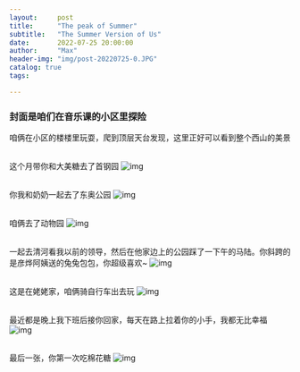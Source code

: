```yaml
---
layout:     post
title:      "The peak of Summer"
subtitle:   "The Summer Version of Us"
date:       2022-07-25 20:00:00
author:     "Max"
header-img: "img/post-20220725-0.JPG"
catalog: true
tags:

---
```


> 

<h3>封面是咱们在音乐课的小区里探险</h3> 
咱俩在小区的楼楼里玩耍，爬到顶层天台发现，这里正好可以看到整个西山的美景


<br>这个月带你和大美糖去了首钢园
![img](/img/post-20220725-1.JPG)

<br>你我和奶奶一起去了东奥公园
![img](/img/post-20220725-2.JPG)

<br>咱俩去了动物园
![img](/img/post-20220725-3.JPG)

<br>一起去清河看我以前的领导，然后在他家边上的公园踩了一下午的马陆。你斜跨的是彦烨阿姨送的兔兔包包，你超级喜欢~
![img](/img/post-20220725-4.JPG)

<br>这是在姥姥家，咱俩骑自行车出去玩
![img](/img/post-20220725-5.JPG)

<br>最近都是晚上我下班后接你回家，每天在路上拉着你的小手，我都无比幸福
![img](/img/post-20220725-6.JPG)

<br>最后一张，你第一次吃棉花糖
![img](/img/post-20220725-7.JPG)



